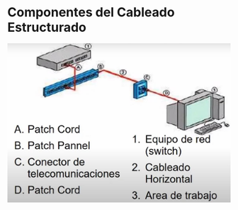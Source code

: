 # Componentes del Cableado Estructurado

![componentes_cableado_estructurado](../../assets/images/componentes_cableado_estructurado.png)